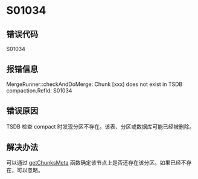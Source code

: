# S01034

## 错误代码

S01034

## 报错信息

MergeRunner::checkAndDoMerge: Chunk [xxx] does not exist in TSDB
compaction.RefId: S01034

## 错误原因

TSDB 检查 compact 时发现分区不存在。该表、分区或数据库可能已经被删除。

## 解决办法

可以通过 [getChunksMeta](../funcs/g/getChunksMeta.md)
函数确定该节点上是否还存在该分区。如果已经不存在，可以忽略。

